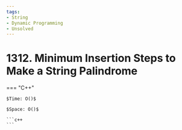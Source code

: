 ```yaml
---
tags:
- String
- Dynamic Programming
- Unsolved
---
```



# 1312. Minimum Insertion Steps to Make a String Palindrome

=== "C++"

    $Time: O()$

    $Space: O()$

    ```c++
    ```